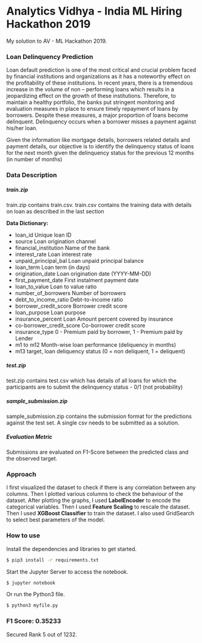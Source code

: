# Analytics Vidhya - India ML Hiring Hackathon 2019
My solution to AV - ML Hackathon 2019. 
### Loan Delinquency Prediction

Loan default prediction is one of the most critical and crucial problem faced by financial institutions and organizations as it has a noteworthy effect on the profitability of these institutions. In recent years, there is a tremendous increase in the volume of non – performing loans which results in a jeopardizing effect on the growth of these institutions. 
Therefore, to maintain a healthy portfolio, the banks put stringent monitoring and evaluation measures in place to ensure timely repayment of loans by borrowers. Despite these measures, a major proportion of loans become delinquent. Delinquency occurs when a borrower misses a payment against his/her loan.

Given the information like mortgage details, borrowers related details and payment details, our objective is to identify the delinquency status of loans for the next month given the delinquency status for the previous 12 months (in number of months)

### Data Description
##### train.zip
train.zip contains train.csv. train.csv contains the training data with details on loan as described in the last section

**Data Dictionary:**
* loan_id	Unique loan ID
* source	Loan origination channel
* financial_institution	Name of the bank
* interest_rate	Loan interest rate
* unpaid_principal_bal	Loan unpaid principal balance
* loan_term	Loan term (in days)
* origination_date	Loan origination date (YYYY-MM-DD)
* first_payment_date	First instalment payment date
* loan_to_value	Loan to value ratio
* number_of_borrowers	Number of borrowers
* debt_to_income_ratio	Debt-to-income ratio
* borrower_credit_score	Borrower credit score
* loan_purpose	Loan purpose
* insurance_percent	Loan Amount percent covered by insurance
* co-borrower_credit_score	Co-borrower credit score
* insurance_type	0 - Premium paid by borrower, 1 - Premium paid by Lender
* m1 to m12	Month-wise loan performance (deliquency in months)
* m13	target, loan deliquency status (0 = non deliquent, 1 = deliquent)

##### test.zip
test.zip contains test.csv which has details of all loans for which the participants are to submit the delinquency status - 0/1 (not probability)

##### sample_submission.zip
sample_submission.zip contains the submission format for the predictions against the test set. A single csv needs to be submitted as a solution.

##### Evaluation Metric
Submissions are evaluated on F1-Score between the predicted class and the observed target.

### Approach 

I first visualized the dataset to check if there is any correlation between any columns. Then I plotted various columns to check the behaviour of the dataset. After plotting the graphs, I used **LabelEncoder** to encode the categorical variables. Then I used **Feature Scaling** to rescale the dataset. Then I used **XGBoost Classifier** to train the dataset. I also used GridSearch to select best parameters of the model. 



### How to use

Install the dependencies and libraries to get started.
```sh
$ pip3 install -r requirements.txt
```
Start the Jupyter Server to access the notebook.
```sh
$ jupyter notebook
```
Or run the Python3 file.
```sh
$ python3 myfile.py
```

### F1 Score: 0.35233
Secured Rank 5 out of 1232.